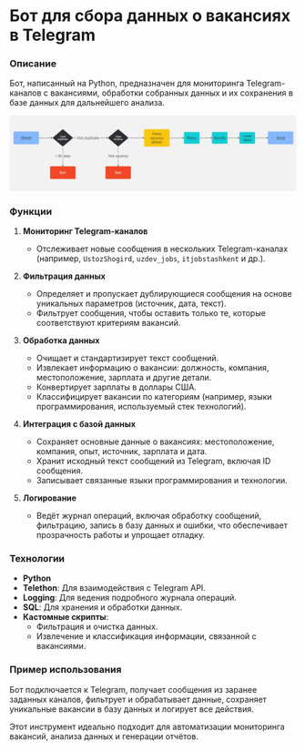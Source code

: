# Бот для сбора данных о вакансиях в Telegram

### Описание
Бот, написанный на Python, предназначен для мониторинга Telegram-каналов с вакансиями, обработки собранных данных и их сохранения в базе данных для дальнейшего анализа.

![alt text](Flowchart.jpg)

### Функции

1. **Мониторинг Telegram-каналов**
   - Отслеживает новые сообщения в нескольких Telegram-каналах (например, `UstozShogird`, `uzdev_jobs`, `itjobstashkent` и др.).

2. **Фильтрация данных**
   - Определяет и пропускает дублирующиеся сообщения на основе уникальных параметров (источник, дата, текст).
   - Фильтрует сообщения, чтобы оставить только те, которые соответствуют критериям вакансий.

3. **Обработка данных**
   - Очищает и стандартизирует текст сообщений.
   - Извлекает информацию о вакансии: должность, компания, местоположение, зарплата и другие детали.
   - Конвертирует зарплаты в доллары США.
   - Классифицирует вакансии по категориям (например, языки программирования, используемый стек технологий).

4. **Интеграция с базой данных**
   - Сохраняет основные данные о вакансиях: местоположение, компания, опыт, источник, зарплата и дата.
   - Хранит исходный текст сообщений из Telegram, включая ID сообщения.
   - Записывает связанные языки программирования и технологии.

5. **Логирование**
   - Ведёт журнал операций, включая обработку сообщений, фильтрацию, запись в базу данных и ошибки, что обеспечивает прозрачность работы и упрощает отладку.

### Технологии

- **Python**
- **Telethon**: Для взаимодействия с Telegram API.
- **Logging**: Для ведения подробного журнала операций.
- **SQL**: Для хранения и обработки данных.
- **Кастомные скрипты**:
  - Фильтрация и очистка данных.
  - Извлечение и классификация информации, связанной с вакансиями.

### Пример использования

Бот подключается к Telegram, получает сообщения из заранее заданных каналов, фильтрует и обрабатывает данные, сохраняет уникальные вакансии в базу данных и логирует все действия.

Этот инструмент идеально подходит для автоматизации мониторинга вакансий, анализа данных и генерации отчётов.
